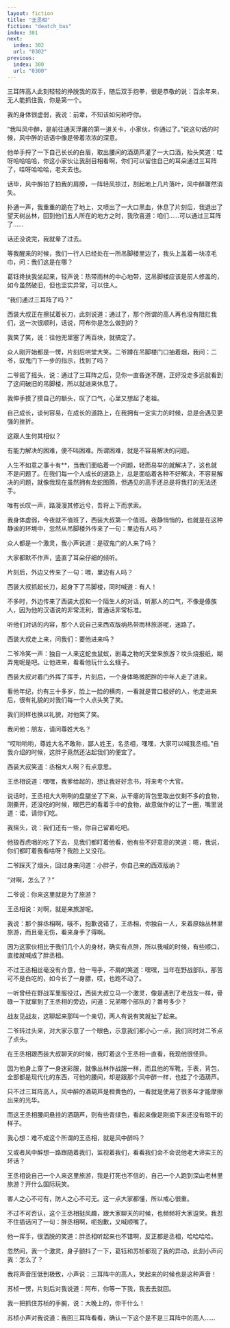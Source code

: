 ```yaml
---
layout: fiction
title: "王丞相"
fiction: "deatch_bus"
index: 301
next:
  index: 302
  url: "0302"
previous:
  index: 300
  url: "0300"
---
```

三耳阵高人此刻轻轻的挣脱我的双手，随后双手抱拳，很是恭敬的说：百余年来，无人能抓住我，你是第一个。

我的身体很虚弱，我说：前辈，不知该如何称呼你。

“我叫风中醉，是前往通天浮屠的第一道关卡，小家伙，你通过了。”说这句话的时候，风中醉的话语中像是带着浓浓的深意。

他单手捋了一下自己长长的白眉，取出腰间的酒葫芦灌了一大口酒，抬头笑道：哇呀哈哈哈哈，你这小家伙让我刮目相看啊，你们可以留住自己的耳朵通过三耳阵了，哇呀哈哈哈，老夫去也。

话毕，风中醉拍了拍我的肩膀，一阵轻风掠过，刮起地上几片落叶，风中醉骤然消失。

扑通一声，我重重的跪在了地上，又喷出了一大口黑血，休息了片刻后，我退出了望天树丛林，回到他们五人所在的地方之时，我欣喜道：咱们……可以通过三耳阵了……

话还没说完，我就晕了过去。

等我醒来的时候，我们一行人已经处在一所吊脚楼里边了，我头上盖着一块凉毛巾，问：我们这是在哪？

葛钰搀扶我坐起来，轻声说：热带雨林的中心地带，这吊脚楼应该是前人修盖的，如今虽然破旧，但也坚实异常，可以住人。

“我们通过三耳阵了吗？”

西装大叔正在擦拭着长刀，此刻说道：通过了，那个所谓的高人再也没有阻拦我们，这一次很顺利，话说，阿布你是怎么做到的？

我笑了笑，说：往他兜里塞了两百块，就搞定了。

众人刚开始都是一愣，片刻后哄堂大笑。二爷蹲在吊脚楼门口抽着烟，我问：二爷，驭鬼门下一步的指示，找到了吗？

二爷摇了摇头，说：通过了三耳阵之后，见你一直昏迷不醒，正好没走多远就看到了这间破旧的吊脚楼，所以就进来休息了。

我伸手摸了摸自己的额头，叹了口气，心里又想起了老祖。

自己成长，谈何容易，在成长的道路上，在我拥有一定实力的时候，总是会遇见更强的挫折。

这跟人生何其相似？

有能力解决的困难，便不叫困难。所谓困难，就是不容易解决的问题。

人生不如意之事十有**，当我们面临着一个问题，轻而易举的就解决了，这也就不是问题了。在我们每一个人成长的道路上，总是面临着各种不好解决，不容易解决的问题，就像我现在虽然拥有龙蛇图腾，但遇见的高手还总是将我打的无法还手。

唯有长叹一声，路漫漫其修远兮，吾将上下而求索。

我身体虚弱，今夜就不值班了，西装大叔第一个值班。夜静悄悄的，也就是在这种静谧的环境中，忽然从吊脚楼外传来了一句：里边有人吗？

众人都是一个激灵，我小声说道：是驭鬼门的人来了吗？

大家都默不作声，竖直了耳朵仔细的倾听。

片刻后，外边又传来了一句：喂，里边有人吗？

西装大叔抓起长刀，起身下了吊脚楼，同时喊道：有人！

不多时，外边传来了西装大叔和一个陌生人的对话，听那人的口气，不像是傣族人，因为他的汉语说的非常流利，普通话非常标准。

听他们对话的内容，那个人说自己来西双版纳热带雨林旅游呢，迷路了。

西装大叔走上来，问我们：要他进来吗？

二爷冷笑一声：独自一人来这蛇虫鼠蚁，剧毒之物的天堂来旅游？坟头烧报纸，糊弄鬼呢是吧。让他进来，看看他玩什么幺蛾子。

西装大叔对着门外挥了挥手，片刻后，一个身体略微肥胖的中年人走了进来。

看他年纪，约有三十多岁，脸上一脸的横肉，一看就是胃口极好的人，他走进来后，很有礼貌的对我们每一个人点头笑了笑。

我们同样也换以礼貌，对他笑了笑。

我问他：朋友，请问尊姓大名？

“哎哟哟哟，尊姓大名不敢称，鄙人姓王，名丞相，嘿嘿，大家可以喊我丞相。”自我介绍的时候，这胖子竟然还沾起我们的便宜了。

西装大叔笑道：丞相大人啊？有点意思。

王丞相说道：嘿嘿，我爹给起的，想让我好好念书，将来考个大官。

说话时，王丞相大大咧咧的盘腿坐了下来，从干瘪的背包里取出仅剩不多的食物，刚撕开，还没吃的时候，眼巴巴的看着手中的食物，故意做作的让了一圈，嘴里说道：诺，请你们吃。

我摇头，说：我们还有一些，你自己留着吃吧。

他狼吞虎咽的吃了下去，见我们都盯着他看，他有些不好意思的笑道：嗯，我说，你们都盯着我看啥呀？我脸上又没花。

二爷踩灭了烟头，回过身来问道：小胖子，你自己来的西双版纳？

“对啊，怎么了？”

二爷说：你来这里就是为了旅游？

王丞相说：对啊，就是来旅游呢。

我说：那个胖丞相啊，哦不，抱歉说错了，王丞相，你独自一人，来着原始丛林里旅游，而且毫无伤，看来身手了得啊。

因为这家伙相比于我们几个人的身材，确实有点胖，所以我喊的时候，有些顺口，直接就喊成了胖丞相。

不过王丞相丝毫没有介意，他一甩手，不屑的笑道：嘿嘿，当年在野战部队，那苦可不是白吃的，如今长了一身膘，哎，也跑不动了。

一听曾经在野战军里服役过，西装大叔立马一个激灵，像是遇到了老战友一样，骨碌一下就窜到了王丞相的旁边，问道：兄弟哪个部队的？番号多少？

战友见战友，这聊起来那叫一个亲切，两人有说有笑就扯了起来。

二爷转过头来，对大家示意了一个眼色，示意我们都小心一点，我们同时对二爷点了点头。

在王丞相跟西装大叔聊天的时候，我盯着这个王丞相一直看，我现他很怪异。

因为他身上穿了一身迷彩服，就像丛林作战服一样，而且他的军靴，手表，背包，全部都是现代化的东西，可他的腰间，却是跟那个风中醉一样，也挂了个酒葫芦。

只不过三耳阵高人，风中醉的酒葫芦是橙黄色的，一看就是使用了很多年才能摩擦出来的光华。

而这王丞相腰间悬挂的酒葫芦，则有些青绿色，看起来像是刚摘下来还没有晾干的样子。

我心想：难不成这个所谓的王丞相，就是风中醉吗？

又或者风中醉想一路跟随着我们，监视着我们，看看我们会不会说他老大谛实王的坏话？

王丞相说自己一个人来这里旅游，我是打死也不信的，自己一个人跑到深山老林里旅游？开什么国际玩笑。

害人之心不可有，防人之心不可无。这一点大家都懂，所以戒心很重。

不过不可否认，这个王丞相挺风趣，跟大家聊天的时候，也频频将大家逗笑。我忍不住插话问了一句：胖丞相啊，呃抱歉，又喊顺嘴了。

他一挥手，很洒脱的笑道：胖丞相听起来也不错啊，反正都是丞相，哈哈哈哈。

忽然间，我一个激灵，身子颤抖了一下，葛钰和苏桢都现了我的异动，此刻小声问我：怎么了？

我将声音压低到极致，小声说：三耳阵中的高人，笑起来的时候也是这种声音！

苏桢一愣，片刻后对我说道：阿布，你等一下我，我去去就回。

我一把抓住苏桢的手腕，说：大晚上的，你干什么！

苏桢小声对我说道：我回三耳阵看看，确认一下这个是不是三耳阵中的高人……
